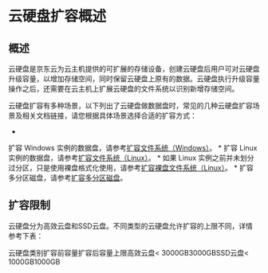 # **云硬盘扩容概述**

## **概述**

云硬盘是京东云为云主机提供的可扩展的存储设备，创建云硬盘后用户可对云硬盘升级容量，以增加存储空间，同时保留云硬盘上原有的数据。云硬盘执行升级容量操作之后，还需要在云主机上扩展云硬盘的文件系统以识别新增存储空间。

云硬盘扩容有多种场景，以下列出了云硬盘做数据盘时，常见的几种云硬盘扩容场景及相关文档链接，请您根据具体场景选择合适的扩容方式：

* 
扩容 Windows 实例的数据盘，请参考[扩容文件系统（Windows）](http://www.jdcloud.com/help/detail/1634/isCateLog/1)。
* 
扩容 Linux 实例的数据盘，请参考[扩容文件系统（Linux）](http://www.jdcloud.com/help/detail/509/isCateLog/1)。
* 
如果 Linux 实例之前并未划分过分区，只是使用裸盘格式化使用，请参考[扩容裸盘文件系统（Linux）](http://www.jdcloud.com/help/detail/1494/isCateLog/1)。
* 
扩容多分区磁盘，请参考[扩容多分区磁盘](http://www.jdcloud.com/help/detail/1635/isCateLog/1)。

## **扩容限制**

云硬盘分为高效云盘和SSD云盘。不同类型的云硬盘允许扩容的上限不同，详情参考下表：

云硬盘类别扩容前容量扩容后容量上限高效云盘< 3000GB3000GBSSD云盘< 1000GB1000GB
